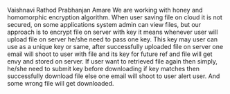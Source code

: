 Vaishnavi Rathod
Prabhanjan Amare
We are working with honey and homomorphic encryption algorithm. When user saving file on cloud it is not secured, on some applications system admin can view files, but our approach is to encrypt file on server with key it means whenever user will upload file on server he/she need to pass one key. This key may user can use as a unique key or same, after successfully uploaded file on server one email will shoot to user with file and its key for future ref and file will get envy and stored on server. If user want to retrieved file again then simply, he/she need to submit key before downloading if key matches then successfully download file else one email will shoot to user alert user. And some wrong file will get downloaded.
